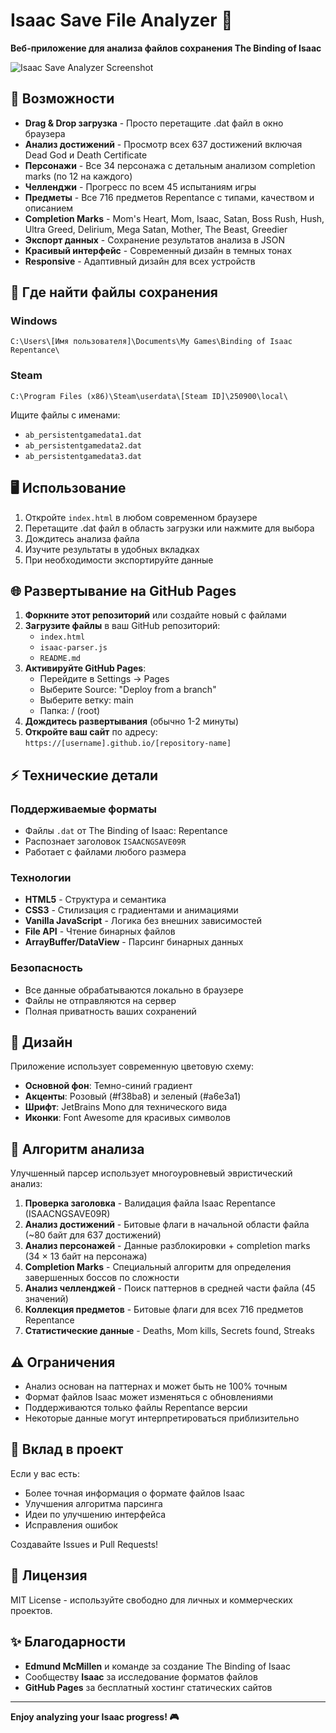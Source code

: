 # Isaac Save File Analyzer 🎲

**Веб-приложение для анализа файлов сохранения The Binding of Isaac**

![Isaac Save Analyzer Screenshot](https://via.placeholder.com/800x400/1e1e2e/f38ba8?text=Isaac+Save+Analyzer)

## 🚀 Возможности

- **Drag & Drop загрузка** - Просто перетащите .dat файл в окно браузера
- **Анализ достижений** - Просмотр всех 637 достижений включая Dead God и Death Certificate  
- **Персонажи** - Все 34 персонажа с детальным анализом completion marks (по 12 на каждого)
- **Челленджи** - Прогресс по всем 45 испытаниям игры
- **Предметы** - Все 716 предметов Repentance с типами, качеством и описанием
- **Completion Marks** - Mom's Heart, Mom, Isaac, Satan, Boss Rush, Hush, Ultra Greed, Delirium, Mega Satan, Mother, The Beast, Greedier
- **Экспорт данных** - Сохранение результатов анализа в JSON
- **Красивый интерфейс** - Современный дизайн в темных тонах
- **Responsive** - Адаптивный дизайн для всех устройств

## 📁 Где найти файлы сохранения

### Windows
```
C:\Users\[Имя пользователя]\Documents\My Games\Binding of Isaac Repentance\
```

### Steam
```
C:\Program Files (x86)\Steam\userdata\[Steam ID]\250900\local\
```

Ищите файлы с именами:
- `ab_persistentgamedata1.dat`
- `ab_persistentgamedata2.dat` 
- `ab_persistentgamedata3.dat`

## 🖥️ Использование

1. Откройте `index.html` в любом современном браузере
2. Перетащите .dat файл в область загрузки или нажмите для выбора
3. Дождитесь анализа файла
4. Изучите результаты в удобных вкладках
5. При необходимости экспортируйте данные

## 🌐 Развертывание на GitHub Pages

1. **Форкните этот репозиторий** или создайте новый с файлами
2. **Загрузите файлы** в ваш GitHub репозиторий:
   - `index.html`
   - `isaac-parser.js`
   - `README.md`
3. **Активируйте GitHub Pages**:
   - Перейдите в Settings → Pages
   - Выберите Source: "Deploy from a branch"
   - Выберите ветку: main
   - Папка: / (root)
4. **Дождитесь развертывания** (обычно 1-2 минуты)
5. **Откройте ваш сайт** по адресу: `https://[username].github.io/[repository-name]`

## ⚡ Технические детали

### Поддерживаемые форматы
- Файлы `.dat` от The Binding of Isaac: Repentance
- Распознает заголовок `ISAACNGSAVE09R`
- Работает с файлами любого размера

### Технологии
- **HTML5** - Структура и семантика
- **CSS3** - Стилизация с градиентами и анимациями
- **Vanilla JavaScript** - Логика без внешних зависимостей
- **File API** - Чтение бинарных файлов
- **ArrayBuffer/DataView** - Парсинг бинарных данных

### Безопасность
- Все данные обрабатываются локально в браузере
- Файлы не отправляются на сервер
- Полная приватность ваших сохранений

## 🎨 Дизайн

Приложение использует современную цветовую схему:
- **Основной фон**: Темно-синий градиент
- **Акценты**: Розовый (#f38ba8) и зеленый (#a6e3a1)
- **Шрифт**: JetBrains Mono для технического вида
- **Иконки**: Font Awesome для красивых символов

## 🔧 Алгоритм анализа

Улучшенный парсер использует многоуровневый эвристический анализ:

1. **Проверка заголовка** - Валидация файла Isaac Repentance (ISAACNGSAVE09R)
2. **Анализ достижений** - Битовые флаги в начальной области файла (~80 байт для 637 достижений)
3. **Анализ персонажей** - Данные разблокировки + completion marks (34 × 13 байт на персонажа)
4. **Completion Marks** - Специальный алгоритм для определения завершенных боссов по сложности
5. **Анализ челленджей** - Поиск паттернов в средней части файла (45 значений)  
6. **Коллекция предметов** - Битовые флаги для всех 716 предметов Repentance
7. **Статистические данные** - Deaths, Mom kills, Secrets found, Streaks

## ⚠️ Ограничения

- Анализ основан на паттернах и может быть не 100% точным
- Формат файлов Isaac может изменяться с обновлениями
- Поддерживаются только файлы Repentance версии
- Некоторые данные могут интерпретироваться приблизительно

## 🤝 Вклад в проект

Если у вас есть:
- Более точная информация о формате файлов Isaac
- Улучшения алгоритма парсинга
- Идеи по улучшению интерфейса
- Исправления ошибок

Создавайте Issues и Pull Requests!

## 📄 Лицензия

MIT License - используйте свободно для личных и коммерческих проектов.

## ✨ Благодарности

- **Edmund McMillen** и команде за создание The Binding of Isaac
- Сообществу **Isaac** за исследование форматов файлов
- **GitHub Pages** за бесплатный хостинг статических сайтов

---

**Enjoy analyzing your Isaac progress! 🎮**
